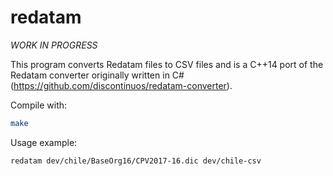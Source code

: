 # redatam

*WORK IN PROGRESS*

This program converts Redatam files to CSV files and is a C++14 port of the Redatam converter originally written in C# (https://github.com/discontinuos/redatam-converter).

Compile with:

```bash
make
```

Usage example:

```bash
redatam dev/chile/BaseOrg16/CPV2017-16.dic dev/chile-csv
```
